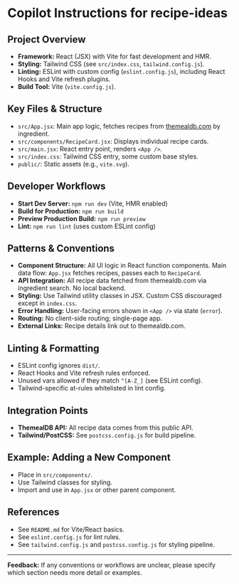 # Copilot Instructions for recipe-ideas

## Project Overview
- **Framework:** React (JSX) with Vite for fast development and HMR.
- **Styling:** Tailwind CSS (see `src/index.css`, `tailwind.config.js`).
- **Linting:** ESLint with custom config (`eslint.config.js`), including React Hooks and Vite refresh plugins.
- **Build Tool:** Vite (`vite.config.js`).

## Key Files & Structure
- `src/App.jsx`: Main app logic, fetches recipes from [themealdb.com](https://www.themealdb.com/api.php) by ingredient.
- `src/components/RecipeCard.jsx`: Displays individual recipe cards.
- `src/main.jsx`: React entry point, renders `<App />`.
- `src/index.css`: Tailwind CSS entry, some custom base styles.
- `public/`: Static assets (e.g., `vite.svg`).

## Developer Workflows
- **Start Dev Server:** `npm run dev` (Vite, HMR enabled)
- **Build for Production:** `npm run build`
- **Preview Production Build:** `npm run preview`
- **Lint:** `npm run lint` (uses custom ESLint config)

## Patterns & Conventions
- **Component Structure:** All UI logic in React function components. Main data flow: `App.jsx` fetches recipes, passes each to `RecipeCard`.
- **API Integration:** All recipe data fetched from themealdb.com via ingredient search. No local backend.
- **Styling:** Use Tailwind utility classes in JSX. Custom CSS discouraged except in `index.css`.
- **Error Handling:** User-facing errors shown in `<App />` via state (`error`).
- **Routing:** No client-side routing; single-page app.
- **External Links:** Recipe details link out to themealdb.com.

## Linting & Formatting
- ESLint config ignores `dist/`.
- React Hooks and Vite refresh rules enforced.
- Unused vars allowed if they match `^[A-Z_]` (see ESLint config).
- Tailwind-specific at-rules whitelisted in lint config.

## Integration Points
- **ThemealDB API:** All recipe data comes from this public API.
- **Tailwind/PostCSS:** See `postcss.config.js` for build pipeline.

## Example: Adding a New Component
- Place in `src/components/`.
- Use Tailwind classes for styling.
- Import and use in `App.jsx` or other parent component.

## References
- See `README.md` for Vite/React basics.
- See `eslint.config.js` for lint rules.
- See `tailwind.config.js` and `postcss.config.js` for styling pipeline.

---
**Feedback:** If any conventions or workflows are unclear, please specify which section needs more detail or examples.
